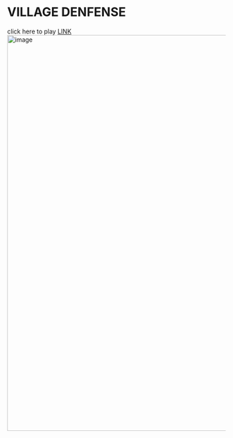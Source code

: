 # VILLAGE DENFENSE
click here to play [LINK](https://danilsab24.github.io/Village_Defense/)
<img width="1914" height="911" alt="image" src="https://github.com/user-attachments/assets/65ad093d-0f88-407a-b443-b68cdca9e808" />

